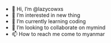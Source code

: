 - 👋 Hi, I’m @lazycowxs
- 👀 I’m interested in new thing 
- 🌱 I’m currently learning coding
- 💞️ I’m looking to collaborate on mymind
- 📫 How to reach me come to myanmar

<!---
lazycowxs/lazycowxs is a ✨ special ✨ repository because its `README.md` (this file) appears on your GitHub profile.
You can click the Preview link to take a look at your changes.
--->
